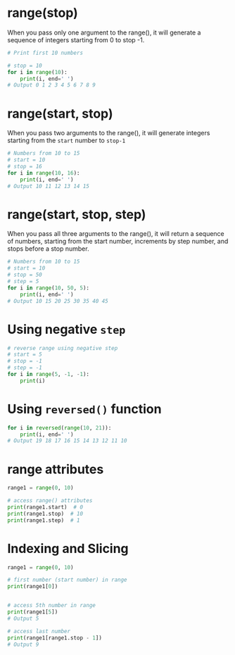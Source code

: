 # range(stop)

When you pass only one argument to the range(), it will generate a sequence of integers starting from 0 to stop -1.

```python
# Print first 10 numbers

# stop = 10
for i in range(10):
    print(i, end=' ')
# Output 0 1 2 3 4 5 6 7 8 9
```

# range(start, stop)

When you pass two arguments to the range(), it will generate integers starting from the `start` number to `stop-1`
```python
# Numbers from 10 to 15
# start = 10
# stop = 16
for i in range(10, 16):
    print(i, end=' ')
# Output 10 11 12 13 14 15
```

# range(start, stop, step)

When you pass all three arguments to the range(), it will return a sequence of numbers, starting from the start number, increments by step number, and stops before a stop number.

```python
# Numbers from 10 to 15
# start = 10
# stop = 50
# step = 5
for i in range(10, 50, 5):
    print(i, end=' ')
# Output 10 15 20 25 30 35 40 45
```

# Using negative `step`

```python
# reverse range using negative step
# start = 5
# stop = -1
# step = -1
for i in range(5, -1, -1):
    print(i)
```

# Using `reversed()` function

```python
for i in reversed(range(10, 21)):
    print(i, end=' ')
# Output 19 18 17 16 15 14 13 12 11 10
```

# range attributes

```python
range1 = range(0, 10)

# access range() attributes
print(range1.start)  # 0
print(range1.stop)  # 10
print(range1.step)  # 1
```

# Indexing and Slicing

```python
range1 = range(0, 10)

# first number (start number) in range
print(range1[0])


# access 5th number in range
print(range1[5])
# Output 5

# access last number
print(range1[range1.stop - 1])
# Output 9
```